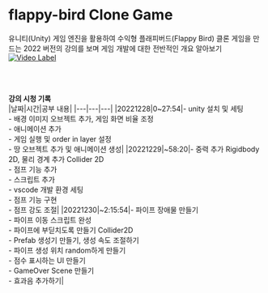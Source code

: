 # flappy-bird Clone Game
유니티(Unity) 게임 엔진을 활용하여 수익형 플래피버드(Flappy Bird) 클론 게임을 만드는 2022 버전의 강의를 보며 게임 개발에 대한 전반적인 개요 알아보기
<br/>
[![Video Label](http://img.youtube.com/vi/EqoU1PodQQ4/0.jpg)](https://youtu.be/EqoU1PodQQ4)
  
    
<br/>  
<br/>

**강의 시청 기록**  
|날짜|시간|공부 내용|
|---|---|---|
|20221228|0~27:54|- unity 설치 및 세팅<br/>- 배경 이미지 오브젝트 추가, 게임 화면 비율 조정<br/>- 애니메이션 추가<br/>- 게임 실행 및 order in layer 설정<br/>- 땅 오브젝트 추가 및 애니메이션 생성|
|20221229|~58:20|- 중력 추가 Rigidbody 2D, 물리 경계 추가 Collider 2D<br/>- 점프 기능 추가<br/> - 스크립트 추가<br/>- vscode 개발 환경 세팅<br/>- 점프 기능 구현<br/>- 점프 강도 조절|
|20221230|~2:15:54|- 파이프 장애물 만들기<br/>- 파이프 이동 스크립트 완성<br/>- 파이프에 부딛치도록 만들기 Collider2D <br/>- Prefab 생성기 만들기, 생성 속도 조절하기 <br/>- 파이프 생성 위치 random하게 만들기 <br/>- 점수 표시하는 UI 만들기 <br/>- GameOver Scene 만들기 <br/>- 효과음 추가하기|
